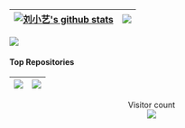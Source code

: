 | <a href="https://github.com/CoolboY61/github-readme-stats"><img align="center" src="https://github-readme-stats.vercel.app/api?username=CoolboY61&show_icons=true&include_all_commits=true&theme=buefy&hide_border=true" alt="刘小艺's github stats" /></a> | <a href="https://github.com/CoolboY61/github-readme-stats"><img align="center" src="https://github-readme-stats.vercel.app/api/top-langs/?username=CoolboY61&layout=compact&theme=buefy&hide_border=true" /></a> |
| ------------------------------------------------------------ | ------------------------------------------------------------ |

<img align="center" src="https://metrics.lecoq.io/CoolboY61?template=classic&config.timezone=Asia%2FShanghai"/>

#### Top Repositories

| <a href="https://github.com/CoolboY61/Reliable-UDP"> <img align="center" src="https://github-readme-stats.vercel.app/api/pin/?username=CoolboY61&repo=Reliable-UDP&theme=buefy&hide_border=true"/></a> | <a href="https://github.com/CoolboY61/Simple-SNMP"> <img align="center" src="https://github-readme-stats.vercel.app/api/pin/?username=CoolboY61&repo=Simple-SNMP&theme=buefy&hide_border=true"/></a> |
| ------------------------------------------------------------ | ------------------------------------------------------------ |

<p align="center"> 
  Visitor count<br>
  <img src="https://profile-counter.glitch.me/CoolboY61/count.svg" style="" />
</p>
 
